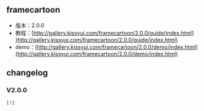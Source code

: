 ## framecartoon

* 版本：2.0.0
* 教程：[http://gallery.kissyui.com/framecartoon/2.0.0/guide/index.html](http://gallery.kissyui.com/framecartoon/2.0.0/guide/index.html)
* demo：[http://gallery.kissyui.com/framecartoon/2.0.0/demo/index.html](http://gallery.kissyui.com/framecartoon/2.0.0/demo/index.html)

## changelog

### V2.0.0

    [!]


